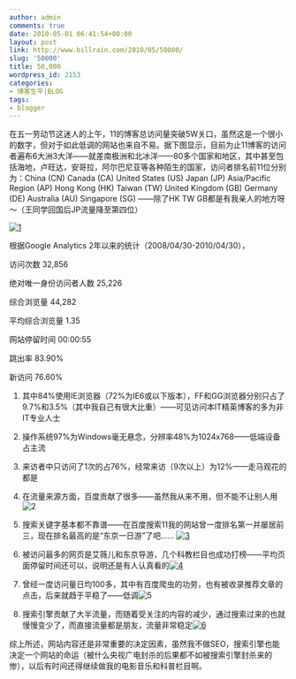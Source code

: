 ```yaml
---
author: admin
comments: true
date: 2010-05-01 06:41:54+00:00
layout: post
link: http://www.billrain.com/2010/05/50000/
slug: '50000'
title: 50,000
wordpress_id: 2153
categories:
- 博客生平|BLOG
tags:
- blogger
---
```


在五一劳动节这迷人的上午，11的博客总访问量突破5W关口，虽然这是一个很小的数字，但对于如此低调的网站也来自不易。据下图显示，目前为止11博客的访问者遍布6大洲3大洋——就差南极洲和北冰洋——80多个国家和地区，其中甚至包括海地，卢旺达，安哥拉，阿尔巴尼亚等各种陌生的国家，访问者排名前11位分别为：China (CN) Canada (CA) United States (US) Japan (JP) Asia/Pacific Region (AP) Hong Kong (HK) Taiwan (TW) United Kingdom (GB) Germany (DE) Australia (AU) Singapore (SG) ——除了HK TW GB都是有我亲人的地方呀～（王同学回国后JP流量降至第四位）

 

[![1](http://www.billrain.com/wp-content/uploads/2010/05/1_thumb.png)](http://www.billrain.com/wp-content/uploads/2010/05/1.png)

 

根据Google Analytics 2年以来的统计（2008/04/30-2010/04/30），

 

    
访问次数 32,856 

 

绝对唯一身份访问者人数 25,226 

 

综合浏览量 44,282 

 

平均综合浏览量 1.35 

 

网站停留时间 00:00:55

 

跳出率 83.90%

 

新访问 76.60%

 

  
  1. 其中84%使用IE浏览器（72%为IE6或以下版本），FF和GG浏览器分别只占了9.7%和3.5%（其中我自己有很大比重）——可见访问本IT精英博客的多为非IT专业人士
   
  2. 操作系统97%为Windows毫无悬念，分辨率48%为1024x768——低端设备占主流
   
  3. 来访者中只访问了1次的占76%，经常来访（9次以上）为12%——走马观花的都是
   
  4. 在流量来源方面，百度贡献了很多——虽然我从来不用，但不能不让别人用![2](http://www.billrain.com/wp-content/uploads/2010/05/2_thumb.png)
   
  5. 搜索关键字基本都不靠谱——在百度搜索11我的网站曾一度排名第一并屡居前三，现在排名最高的是“东京一日游”了吧…… [![3](http://www.billrain.com/wp-content/uploads/2010/05/3_thumb.png)](http://www.billrain.com/wp-content/uploads/2010/05/3.png)
   
  6. 被访问最多的网页是艾薇儿和东京导游，几个科教栏目也成功打榜——平均页面停留时间还可以，说明还是有人认真看的[![4](http://www.billrain.com/wp-content/uploads/2010/05/4_thumb.png)](http://www.billrain.com/wp-content/uploads/2010/05/4.png)
   
  7. 曾经一度访问量日均100多，其中有百度爬虫的功劳，也有被收录推荐文章的点击，后来就趋于平稳了——低调![5](http://www.billrain.com/wp-content/uploads/2010/05/5_thumb.png)
   
  8. 搜索引擎贡献了大半流量，而随着受关注的内容的减少，通过搜索过来的也就慢慢变少了，而直接流量都是朋友，流量非常稳定[![6](http://www.billrain.com/wp-content/uploads/2010/05/6_thumb.png)](http://www.billrain.com/wp-content/uploads/2010/05/6.png)
 

综上所述，网站内容还是非常重要的决定因素，虽然我不做SEO，搜索引擎也能决定一个网站的命运（被什么央视广电封杀的后果都不如被搜索引擎封杀来的惨），以后有时间还得继续做我的电影音乐和科普栏目啊。

